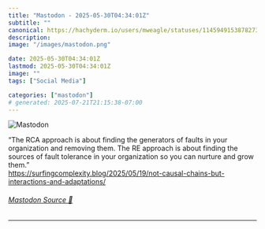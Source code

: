 ```yaml
---
title: "Mastodon - 2025-05-30T04:34:01Z"
subtitle: ""
canonical: https://hachyderm.io/users/mweagle/statuses/114594915387827328
description:
image: "/images/mastodon.png"

date: 2025-05-30T04:34:01Z
lastmod: 2025-05-30T04:34:01Z
image: ""
tags: ["Social Media"]

categories: ["mastodon"]
# generated: 2025-07-21T21:15:38-07:00
---
```

![Mastodon](/images/mastodon.png)

<p>“The RCA approach is about finding the generators of faults in your organization and removing them. The RE approach is about finding the sources of fault tolerance in your organization so you can nurture and grow them.”<br /><a href="https://surfingcomplexity.blog/2025/05/19/not-causal-chains-but-interactions-and-adaptations/" target="_blank" rel="nofollow noopener noreferrer" translate="no"><span class="invisible">https://</span><span class="ellipsis">surfingcomplexity.blog/2025/05</span><span class="invisible">/19/not-causal-chains-but-interactions-and-adaptations/</span></a></p>


###### [Mastodon Source 🐘](https://hachyderm.io/@mweagle/114594915387827328)

___
